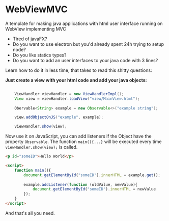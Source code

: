 # WebViewMVC
A template for making java applications with html user interface running on WebView implementing MVC 

- Tired of javaFX?
- Do you want to use electron but you'd already spent 24h trying to setup node?
- Do you like statics types?
- Do you want to add an user interfaces to your java code with 3 lines?

Learn how to do it in less time, that takes to read this shitty questions:

**Just create a view with your html code and add your java objects:**
```java

    ViewHandler viewHandler = new ViewHandlerImpl();
    View view = viewHandler.loadView("view/MainView.html");
    
    Obervable<String> example = new Observable<>("example string");

    view.addObjectOnJS("example", example);

    viewHandler.show(view);

```

Now use it on JavaScript, you can add listeners if the Object have the property ```Observable```.
The function ```main(){...}``` will be executed every time ```viewHandler.show(view);```
 is called. 

```html
<p id="someID">Hello World</p>

<script>
    function main(){
        document.getElementById("someID").innerHTML = example.get();
        
        example.addListener(function (oldValue, newValue){
            document.getElementById("someID").innerHTML = newValue
        });
    }
</script>

```

And that's all you need.
